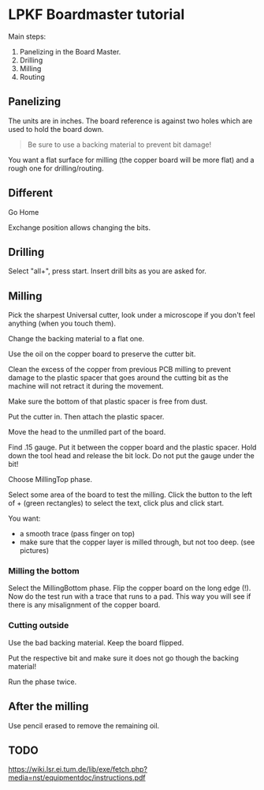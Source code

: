 LPKF Boardmaster tutorial
=================================================

Main steps:

1. Panelizing in the Board Master.
2. Drilling
3. Milling
4. Routing

## Panelizing

The units are in inches. The board reference is against two holes which are used to hold the board down.

> Be sure to use a backing material to prevent bit damage!

You want a flat surface for milling (the copper board will be more flat) and a rough one for drilling/routing.


## Different

Go Home

Exchange position allows changing the bits.

## Drilling

Select "all+", press start.
Insert drill bits as you are asked for.

## Milling

Pick the sharpest Universal cutter, look under a microscope if you don't feel anything (when you touch them).

Change the backing material to a flat one.

Use the oil on the copper board to preserve the cutter bit.

Clean the excess of the copper from previous PCB milling to prevent damage to the plastic spacer that goes around the cutting bit as the machine will not retract it during the movement.

Make sure the bottom of that plastic spacer is free from dust.

Put the cutter in. Then attach the plastic spacer.

Move the head to the unmilled part of the board.

Find .15 gauge. Put it between the copper board and the plastic spacer. Hold down the tool head and release the bit lock. Do not put the gauge under the bit!

Choose MillingTop phase.

Select some area of the board to test the milling. Click the button to the left of + (green rectangles) to select the text, click plus and click start.

You want:
- a smooth trace (pass finger on top)
- make sure that the copper layer is milled through, but not too deep. (see pictures)

### Milling the bottom

Select the MillingBottom phase. Flip the copper board on the long edge (!). Now do the test run with a trace that runs to a pad. This way you will see if there is any misalignment of the copper board.

### Cutting outside

Use the bad backing material. Keep the board flipped.

Put the respective bit and make sure it does not go though the backing material!

Run the phase twice.

## After the milling

Use pencil erased to remove the remaining oil.



## TODO

https://wiki.lsr.ei.tum.de/lib/exe/fetch.php?media=nst/equipmentdoc/instructions.pdf
